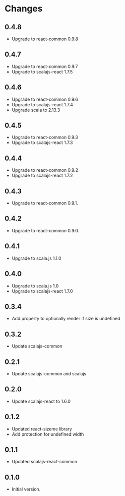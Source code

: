 # Changes

## 0.4.8

* Upgrade to react-common 0.9.8

## 0.4.7

* Upgrade to react-common 0.9.7
* Upgrade to scalajs-react 1.7.5

## 0.4.6

* Upgrade to react-common 0.9.6
* Upgrade to scalajs-react 1.7.4
* Upgrade scala to 2.13.3

## 0.4.5

* Upgrade to react-common 0.9.3
* Upgrade to scalajs-react 1.7.3

## 0.4.4

* Upgrade to react-common 0.9.2
* Upgrade to scalajs-react 1.7.2

## 0.4.3

* Upgrade to react-common 0.9.1.

## 0.4.2

* Upgrade to react-common 0.9.0.

## 0.4.1

* Upgrade to scala.js 1.1.0

## 0.4.0

* Upgrade to scala.js 1.0
* Upgrade to scalajs-react 1.7.0

## 0.3.4

* Add property to optionally render if size is undefined

## 0.3.2

* Update scalajs-common

## 0.2.1

* Update scalajs-common and scalajs

## 0.2.0

* Update scalajs-react to 1.6.0

## 0.1.2

* Updated react-sizeme library
* Add protection for undefined width

## 0.1.1

* Updated scalajs-react-common

## 0.1.0

* Initial version.
